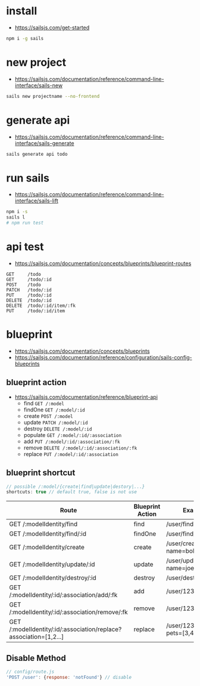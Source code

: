 # install
- https://sailsjs.com/get-started
```bash
npm i -g sails
```
# new project
- https://sailsjs.com/documentation/reference/command-line-interface/sails-new
```bash
sails new projectname --no-frontend
```
# generate api
- https://sailsjs.com/documentation/reference/command-line-interface/sails-generate
```bash
sails generate api todo
```
# run sails
- https://sailsjs.com/documentation/reference/command-line-interface/sails-lift
```bash
npm i -s
sails l
# npm run test
```
#  api test
- https://sailsjs.com/documentation/concepts/blueprints/blueprint-routes
```
GET     /todo
GET     /todo/:id
POST    /todo
PATCH   /todo/:id
PUT     /todo/:id
DELETE  /todo/:id
DELETE  /todo/:id/item/:fk
PUT     /todo/:id/item
```
# blueprint
- https://sailsjs.com/documentation/concepts/blueprints
- https://sailsjs.com/documentation/reference/configuration/sails-config-blueprints

## blueprint action
* https://sailsjs.com/documentation/reference/blueprint-api
  - find      `GET /:model`
  - findOne   `GET /:model/:id`
  - create    `POST /:model`
  - update    `PATCH /:model/:id`
  - destroy   `DELETE /:model/:id`
  - populate  `GET /:model/:id/:association`
  - add       `PUT /:model/:id/:association/:fk`
  - remove    `DELETE /:model/:id/:association/:fk`
  - replace   `PUT /:model/:id/:association`

## blueprint shortcut
```javascript
// possible /:model/{create|find|update|destory|...}
shortcuts: true // default true, false is not use
```
| Route | Blueprint Action | Example URL |
|---|---|---|
| GET /:modelIdentity/find | find | /user/find?name=bob |
| GET /:modelIdentity/find/:id | findOne | /user/find/123 |
| GET /:modelIdentity/create | create | /user/create?name=bob&age=18 |
| GET /:modelIdentity/update/:id | update | /user/update/123?name=joe |
| GET /:modelIdentity/destroy/:id | destroy | /user/destroy/123 |
| GET /:modelIdentity/:id/:association/add/:fk | add | /user/123/pets/add/3 |
| GET /:modelIdentity/:id/:association/remove/:fk | remove | /user/123/pets/remove/3 |
| GET /:modelIdentity/:id/:association/replace?association=[1,2...] | replace | /user/123/pets/replace?pets=[3,4] |


## Disable Method
```javascript
// config/route.js
'POST /user': {response: 'notFound'} // disable
```
